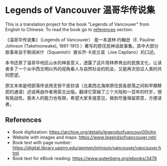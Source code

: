 # Legends of Vancouver 温哥华传说集

This is a translation project for the book "Legends of Vancouver" from English to Chinese. To read the book go to [references](#References) section.

《温哥华传说集》（Legends of Vancouver） 是一本波林·约翰逊（E. Pauline Johnson (Takehionwake), 1861-1913 ）著写的原住民神话故事集。其中大部分故事来自于斯阔米什（Squamish）酋长乔·卡皮兰诺（Joe Capilano）的口述。

本书还原了温哥华地区山水的神圣意义，透露了这片雨林养育出的民族文化，让读者多了一个从中西文明以外的视角看人与自然社会的机会，又能再次验证人类的共同愿望。

原文本来是吧部落传说用支努干皮钦语（北美西北海岸原住民各部落之间和早期移民的通语）述说再由作者用英文出版。翻译它穿越了三个大陆和一百年的时岁，很有挑战性。我本人的能力也有限，希望大家多提意见，做到尽量保留原意，方便读者。

## References

- Book digitization: <https://archive.org/details/legendsofvancouv00john>
- Website with images and maps: <https://www.legendsofvancouver.net/>
- Book text with page number: <https://digital.library.upenn.edu/women/johnson/vancouver/vancouver.html>
- Book text for eBook reading: <https://www.gutenberg.org/ebooks/3478>

